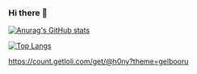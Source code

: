 ### Hi there 👋

[![Anurag's GitHub stats](https://github-readme-stats.vercel.app/api?username=honyhaha&theme=synthwave&show_icons=true&hide_border=true)](https://github.com/honyhaha/honyhaha)

[![Top Langs](https://github-readme-stats.vercel.app/api/top-langs/?username=honyhaha&layout=default&theme=synthwave&hide_border=true&hide=javascript,html)](https://github.com/honyhaha/honyhaha)

https://count.getloli.com/get/@h0ny?theme=gelbooru

<!-- [![Readme Card](https://github-readme-stats.vercel.app/api/pin/?username=honyhaha&repo=echow&show_owner=true&theme=synthwave&hide_border=true)](https://github.com/anuraghazra/github-readme-stats)

<p align="center">
</p> -->

<!--
**honyhaha/honyhaha** is a ✨ _special_ ✨ repository because its `README.md` (this file) appears on your GitHub profile.

Here are some ideas to get you started:

- 🔭 I’m currently working on ...
- 🌱 I’m currently learning ...
- 👯 I’m looking to collaborate on ...
- 🤔 I’m looking for help with ...
- 💬 Ask me about ...
- 📫 How to reach me: ...
- 😄 Pronouns: ...
- ⚡ Fun fact: ...
-->
